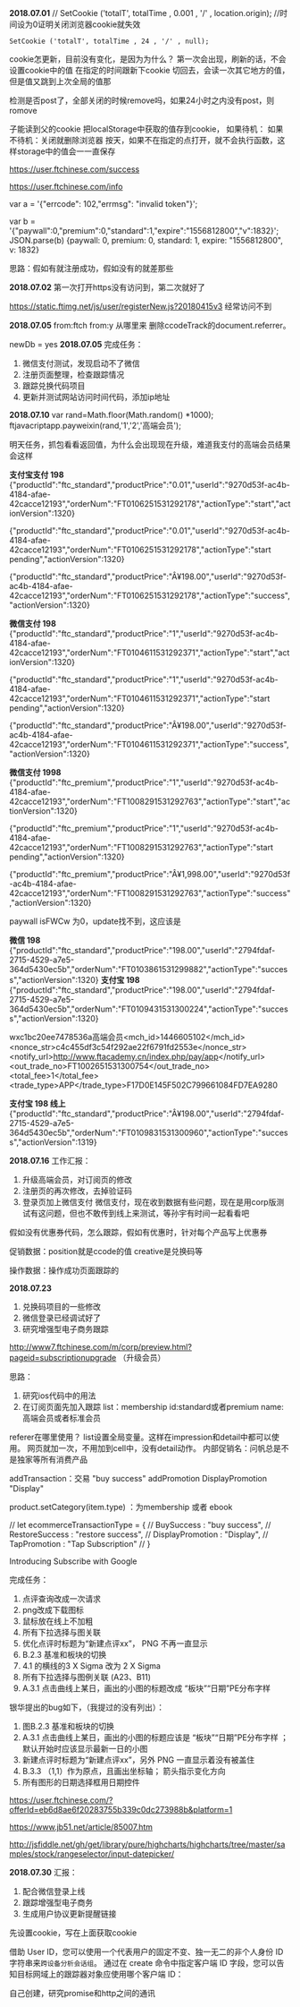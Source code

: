 **2018.07.01**
    //   SetCookie ('totalT', totalTime , 0.001 , '/' , location.origin);  //时间设为0证明关闭浏览器cookie就失效

    SetCookie ('totalT', totalTime , 24 , '/' , null);

cookie怎更新，目前没有变化，是因为为什么？
第一次会出现，刷新的话，不会设置cookie中的值
在指定的时间跟新下cookie
切回去，会读一次其它地方的值，但是值又跳到上次全局的值那

检测是否post了，全部关闭的时候remove吗，如果24小时之内没有post，则romove

子能读到父的cookie
把localStorage中获取的值存到cookie，
如果待机：
如果不待机：关闭就删除浏览器
按天，如果不在指定的点打开，就不会执行函数，这样storage中的值会一一直保存

https://user.ftchinese.com/success

https://user.ftchinese.com/info

var a = '{"errcode": 102,"errmsg": "invalid token"}';

var b = '{"paywall":0,"premium":0,"standard":1,"expire":"1556812800","v":1832}';
JSON.parse(b)
{paywall: 0, premium: 0, standard: 1, expire: "1556812800", v: 1832}

思路：假如有就注册成功，假如没有的就差那些

<!--[if (gt IE 9)|!(IE)]><!--><html class="no-js"><!--<![endif]-->

**2018.07.02**
第一次打开https没有访问到，第二次就好了

https://static.ftimg.net/js/user/registerNew.js?20180415v3  经常访问不到

**2018.07.05**
from:ftch
from:y
从哪里来
删除ccodeTrack的document.referrer。

newDb = yes
**2018.07.05**
完成任务：
1. 微信支付测试，发现启动不了微信
2. 注册页面整理，检查跟踪情况
3. 跟踪兑换代码项目
4. 更新并测试网站访问时间代码，添加ip地址

**2018.07.10**
var rand=Math.floor(Math.random() *1000);
ftjavacriptapp.payweixin(rand,'1','2','高端会员');

明天任务，抓包看看返回值，为什么会出现现在升级，难道我支付的高端会员结果会这样

**支付宝支付 198**
{"productId":"ftc_standard","productPrice":"0.01","userId":"9270d53f-ac4b-4184-afae-42cacce12193","orderNum":"FT0106251531292178","actionType":"start","actionVersion":1320}

{"productId":"ftc_standard","productPrice":"0.01","userId":"9270d53f-ac4b-4184-afae-42cacce12193","orderNum":"FT0106251531292178","actionType":"start pending","actionVersion":1320}

{"productId":"ftc_standard","productPrice":"Â¥198.00","userId":"9270d53f-ac4b-4184-afae-42cacce12193","orderNum":"FT0106251531292178","actionType":"success","actionVersion":1320}

**微信支付 198**
{"productId":"ftc_standard","productPrice":"1","userId":"9270d53f-ac4b-4184-afae-42cacce12193","orderNum":"FT0104611531292371","actionType":"start","actionVersion":1320}

{"productId":"ftc_standard","productPrice":"1","userId":"9270d53f-ac4b-4184-afae-42cacce12193","orderNum":"FT0104611531292371","actionType":"start pending","actionVersion":1320}


{"productId":"ftc_standard","productPrice":"Â¥198.00","userId":"9270d53f-ac4b-4184-afae-42cacce12193","orderNum":"FT0104611531292371","actionType":"success","actionVersion":1320}

**微信支付 1998**
{"productId":"ftc_premium","productPrice":"1","userId":"9270d53f-ac4b-4184-afae-42cacce12193","orderNum":"FT1008291531292763","actionType":"start","actionVersion":1320}

{"productId":"ftc_premium","productPrice":"1","userId":"9270d53f-ac4b-4184-afae-42cacce12193","orderNum":"FT1008291531292763","actionType":"start pending","actionVersion":1320}

{"productId":"ftc_premium","productPrice":"Â¥1,998.00","userId":"9270d53f-ac4b-4184-afae-42cacce12193","orderNum":"FT1008291531292763","actionType":"success","actionVersion":1320}

paywall isFWCw 为0，update找不到，这应该是

**微信 198**
{"productId":"ftc_standard","productPrice":"198.00","userId":"2794fdaf-2715-4529-a7e5-364d5430ec5b","orderNum":"FT0103861531299882","actionType":"success","actionVersion":1320}
**支付宝 198**
{"productId":"ftc_standard","productPrice":"198.00","userId":"2794fdaf-2715-4529-a7e5-364d5430ec5b","orderNum":"FT0109431531300224","actionType":"success","actionVersion":1320}

<xml><appid>wxc1bc20ee7478536a</appid><body>高端会员</body><mch_id>1446605102</mch_id><nonce_str>c4c455df3c54f292ae22f6791fd2553e</nonce_str><notify_url>http://www.ftacademy.cn/index.php/pay/app</notify_url><out_trade_no>FT1002651531300754</out_trade_no><total_fee>1</total_fee><trade_type>APP</trade_type><sign>F17D0E145F502C799661084FD7EA9280</sign></xml>

**支付宝 198 线上**
{"productId":"ftc_standard","productPrice":"Â¥198.00","userId":"2794fdaf-2715-4529-a7e5-364d5430ec5b","orderNum":"FT0109831531300960","actionType":"success","actionVersion":1319}

**2018.07.16**
工作汇报：
1. 升级高端会员，对订阅页的修改
2. 注册页的再次修改，去掉验证码
3. 登录页加上微信支付
微信支付，现在收到数据有些问题，现在是用corp版测试有这问题，但也不敢传到线上来测试，等孙宇有时间一起看看吧

假如没有优惠券代码，怎么跟踪，假如有优惠时，针对每个产品写上优惠券

促销数据：position就是ccode的值  creative是兑换码等

操作数据：操作成功页面跟踪的

**2018.07.23**
1. 兑换码项目的一些修改
2. 微信登录已经调试好了
3. 研究增强型电子商务跟踪

http://www7.ftchinese.com/m/corp/preview.html?pageid=subscriptionupgrade （升级会员）

思路：
1. 研究ios代码中的用法
2. 在订阅页面先加入跟踪
list：membership
id:standard或者premium
name:高端会员或者标准会员

referer在哪里使用？
list设置全局变量。这样在impression和detail中都可以使用。
网页就加一次，不用加到cell中，没有detail动作。
内部促销名：问帆总是不是独家等所有消费产品

addTransaction：交易  "buy success"
addPromotion DisplayPromotion "Display"

product.setCategory(item.type)  ：为membership 或者 ebook

// let ecommerceTransactionType = {
//      BuySuccess : "buy success",
//      RestoreSuccess : "restore success",
//      DisplayPromotion : "Display",
//      TapPromotion : "Tap Subscription"
// }


Introducing Subscribe with Google

完成任务：
1. 点评查询改成一次请求
2. png改成下载图标
3. 鼠标放在线上不加粗
4. 所有下拉选择与图关联
5. 优化点评时标题为“新建点评xx”， PNG 不再一直显示
6. B.2.3 基准和板块的切换
7. 4.1 的横线的3 X Sigma  改为  2 X Sigma
8. 所有下拉选择与图例关联 (A23、B11)
9. A.3.1 点击曲线上某日，画出的小图的标题改成 “板块”“日期”PE分布字样

银华提出的bug如下，（我提过的没有列出）：
1. 图B.2.3 基准和板块的切换
2. A.3.1 点击曲线上某日，画出的小图的标题应该是 “板块”“日期”PE分布字样 ；默认开始时应该显示最新一日的小图
3. 新建点评时标题为“新建点评xx”，另外 PNG 一直显示着没有被盖住
4. B.3.3 （1,1）作为原点，且画出坐标轴； 箭头指示变化方向
5. 所有图形的日期选择框用日期控件

https://user.ftchinese.com/?offerId=eb6d8ae6f20283755b339c0dc273988b&platform=1

https://www.jb51.net/article/85007.htm

http://jsfiddle.net/gh/get/library/pure/highcharts/highcharts/tree/master/samples/stock/rangeselector/input-datepicker/

**2018.07.30**
汇报：
1. 配合微信登录上线
2. 跟踪增强型电子商务
3. 生成用户协议更新提醒链接

先设置cookie，写在上面获取cookie

借助 User ID，您可以使用一个代表用户的固定不变、独一无二的非个人身份 ID 字符串来`跨设备分析会话组`。
通过在 create 命令中指定客户端 ID 字段，您可以告知目标网域上的跟踪器对象应使用哪个客户端 ID：


自己创建，研究promise和http之间的通讯